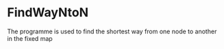 # FindWayNtoN
The programme is used to find the shortest way from one node to another in the fixed map

